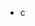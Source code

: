 - c
<!---
yukta is a ✨ special ✨ repository because its `README.md` (this file) appears on your GitHub profile.
You can click the Preview link to take a look at your changes.
--->
